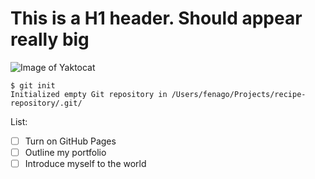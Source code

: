 # This is a H1 header. Should appear really big

![Image of Yaktocat](https://raw.githubusercontent.com/fenago/communicate-using-markdown/master/yaktocat.png)

```
$ git init
Initialized empty Git repository in /Users/fenago/Projects/recipe-repository/.git/
```
List:
- [ ] Turn on GitHub Pages
- [ ] Outline my portfolio
- [ ] Introduce myself to the world
